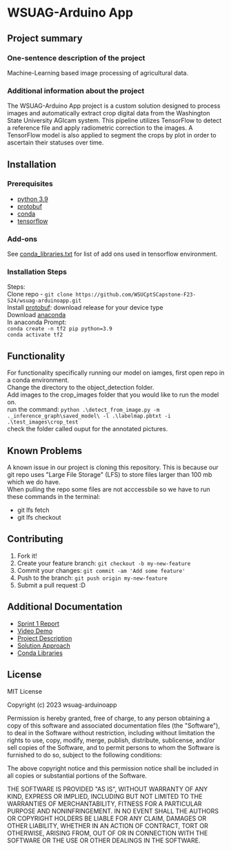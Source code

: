  # WSUAG-Arduino App

## Project summary

### One-sentence description of the project
Machine-Learning based image processing of agricultural data.

### Additional information about the project
The WSUAG-Arduino App project is a custom solution designed to process images and automatically extract crop digital data from the Washington State University AGIcam system. This pipeline utilizes TensorFlow to detect a reference file and apply radiometric correction to the images. A TensorFlow model is also applied to segment the crops by plot in order to ascertain their statuses over time.


## Installation

### Prerequisites

- [python 3.9](https://www.python.org/downloads/release/python-390/)
- [protobuf](https://github.com/protocolbuffers/protobuf/releases)
- [conda](https://docs.conda.io/projects/conda/en/latest/user-guide/install/download.html)
- [tensorflow](https://github.com/tensorflow/models)

### Add-ons

See [conda_libraries.txt](https://github.com/WSUCptSCapstone-F23-S24/wsuag-arduinoapp/blob/main/conda_libraries.txt) for list of add ons used in tensorflow environment.

### Installation Steps

Steps: \
Clone repo - `git clone https://github.com/WSUCptSCapstone-F23-S24/wsuag-arduinoapp.git` \
Install [protobuf](https://github.com/protocolbuffers/protobuf/releases): download release for your device type \
Download [anaconda](https://www.anaconda.com/) \
In anaconda Prompt: \
  `conda create -n tf2 pip python=3.9` \
  `conda activate tf2` 


## Functionality

For functionality specifically running our model on iamges, first open repo in a conda environment. \
Change the directory to the object_detection folder. \
Add images to the crop_images folder that you would like to run the model on. \
run the command: `python .\detect_from_image.py -m ._inference_graph\saved_model\ -l .\labelmap.pbtxt -i .\test_images\crop_test` \
check the folder called ouput for the annotated pictures.


## Known Problems

A known issue in our project is cloning this repository. This is because our git repo uses "Large File Storage" (LFS) to store files larger than 100 mb which we do have. \
When pulling the repo some files are not acccessbile so we have to run these commands in the terminal:
- git lfs fetch
- git lfs checkout


## Contributing

1. Fork it!
2. Create your feature branch: `git checkout -b my-new-feature`
3. Commit your changes: `git commit -am 'Add some feature'`
4. Push to the branch: `git push origin my-new-feature`
5. Submit a pull request :D

## Additional Documentation

  * [Sprint 1 Report](https://github.com/WSUCptSCapstone-F23-S24/wsuag-arduinoapp/blob/main/sprint_report.md)
  * [Video Demo](https://github.com/WSUCptSCapstone-F23-S24/wsuag-arduinoapp/blob/main/video_demo.txt)
  * [Project Description](https://github.com/WSUCptSCapstone-F23-S24/wsuag-arduinoapp/blob/main/Project_Description.pdf)
  * [Solution Approach](https://github.com/WSUCptSCapstone-F23-S24/wsuag-arduinoapp/blob/main/Solution_Approach.pdf)
  * [Conda Libraries](https://github.com/WSUCptSCapstone-F23-S24/wsuag-arduinoapp/blob/main/conda_libraries.txt)

## License
MIT License

Copyright (c) 2023 wsuag-arduinoapp

Permission is hereby granted, free of charge, to any person obtaining a copy
of this software and associated documentation files (the "Software"), to deal
in the Software without restriction, including without limitation the rights
to use, copy, modify, merge, publish, distribute, sublicense, and/or sell
copies of the Software, and to permit persons to whom the Software is
furnished to do so, subject to the following conditions:

The above copyright notice and this permission notice shall be included in all
copies or substantial portions of the Software.

THE SOFTWARE IS PROVIDED "AS IS", WITHOUT WARRANTY OF ANY KIND, EXPRESS OR
IMPLIED, INCLUDING BUT NOT LIMITED TO THE WARRANTIES OF MERCHANTABILITY,
FITNESS FOR A PARTICULAR PURPOSE AND NONINFRINGEMENT. IN NO EVENT SHALL THE
AUTHORS OR COPYRIGHT HOLDERS BE LIABLE FOR ANY CLAIM, DAMAGES OR OTHER
LIABILITY, WHETHER IN AN ACTION OF CONTRACT, TORT OR OTHERWISE, ARISING FROM,
OUT OF OR IN CONNECTION WITH THE SOFTWARE OR THE USE OR OTHER DEALINGS IN THE
SOFTWARE.
